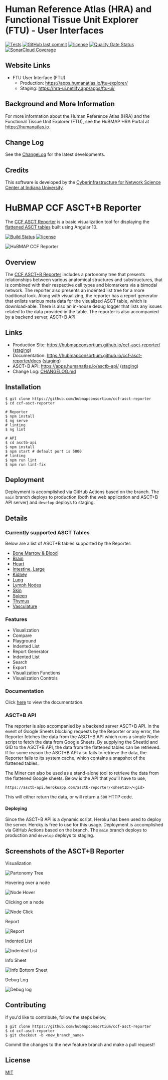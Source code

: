 # Human Reference Atlas (HRA) and Functional Tissue Unit Explorer (FTU) - User Interfaces

[![Tests](https://github.com/hubmapconsortium/ccf-ui/actions/workflows/tests.yml/badge.svg?branch=develop)](https://github.com/hubmapconsortium/hra-ui/actions/workflows/ci.yml)
[![GitHub last commit](https://img.shields.io/github/last-commit/hubmapconsortium/hra-ui.svg)](https://github.com/hubmapconsortium/hra-ui/commits/develop)
[![license](https://img.shields.io/github/license/mashape/apistatus.svg)](LICENSE)
[![Quality Gate Status](https://sonarcloud.io/api/project_badges/measure?project=hubmapconsortium_hra-ui&metric=alert_status)](https://sonarcloud.io/project/overview?id=hubmapconsortium_hra-ui)
[![SonarCloud Coverage](https://sonarcloud.io/api/project_badges/measure?project=hubmapconsortium_hra-ui&metric=coverage)](https://sonarcloud.io/component_measures?metric=Coverage&id=hubmapconsortium_hra-ui)

## Website Links

- FTU User Interface (FTU)
  - Production: <https://apps.humanatlas.io/ftu-explorer/>
  - Staging: <https://hra-ui.netlify.app/apps/ftu-ui/>

## Background and More Information

For more information about the Human Reference Atlas (HRA) and the Functional Tissue Unit Explorer (FTU), see the HuBMAP HRA Portal at <https://humanatlas.io>.

## Change Log

See the [ChangeLog](CHANGELOG.md) for the latest developments.

## Credits

This software is developed by the [Cyberinfrastructure for Network Science Center at Indiana University](http://cns.iu.edu/).

# HuBMAP CCF ASCT+B Reporter

The [CCF ASCT Reporter](https://hubmapconsortium.github.io/ccf-asct-reporter/) is a basic visualization tool for displaying the [flattened ASCT tables](https://docs.google.com/spreadsheets/u/1/d/1F7D0y7pNPVIR3W4LjjtIMGg7rKTOxwyjVKzS-iiffz4/edit#gid=2034682742) built using Angular 10.

[![Build Status](https://img.shields.io/badge/build-passing-brightgreen)](https://github.com/hubmapconsortium/ccf-asct-reporter)
[![license](https://img.shields.io/github/license/hrishikeshpaul/portfolio-template?style=flat&logo=appveyor)](https://github.com/hubmapconsortium/ccf-asct-reporter/blob/master/LICENSE)

![HuBMAP CCF Reporter](projects/asctb-reporter/src/assets/github_logo.png)

## Overview

The [CCF ASCT+B Reporter](https://hubmapconsortium.github.io/ccf-asct-reporter/) includes a partonomy tree that presents relationships between various anatomical structures and substructures, that is combined with their respective cell types and biomarkers via a bimodal network. The reporter also presents an indented list tree for a more traditional look. Along with visualizing, the reporter has a report generator that enlists various meta data for the visualized ASCT table, which is download-able. There is also an in-house debug logger that lists any issues related to the data provided in the table. The reporter is also accompanied by a backend server, ASCT+B API.

## Links

- Production Site: <https://hubmapconsortium.github.io/ccf-asct-reporter/> ([staging](https://ccf-asct-reporter.netlify.app))
- Documentation: <https://hubmapconsortium.github.io/ccf-asct-reporter/docs> ([staging](https://ccf-asct-reporter.netlify.app/docs))
- ASCT+B API: <https://apps.humanatlas.io/asctb-api/> ([staging](https://apps.humanatlas.io/asctb-api--staging/))
- Change Log: [CHANGELOG.md](CHANGELOG.md)

## Installation

```shell
$ git clone https://github.com/hubmapconsortium/ccf-asct-reporter
$ cd ccf-asct-reporter

# Reporter
$ npm install
$ ng serve
# linting
$ ng lint

# API
$ cd asctb-api
$ npm install
$ npm start # default port is 5000
# linting
$ npm run lint
$ npm run lint-fix
```

## Deployment

Deployment is accomplished via GitHub Actions based on the branch. The `main` branch deploys to production (both the web application and ASCT+B API server) and `develop` deploys to staging.

## Details

### Currently supported ASCT Tables

Below are a list of ASCT+B tables supported by the Reporter:

- [Bone Marrow & Blood](https://docs.google.com/spreadsheets/d/1F7D0y7pNPVIR3W4LjjtIMGg7rKTOxwyjVKzS-iiffz4/edit#gid=1852470103)
- [Brain](https://docs.google.com/spreadsheets/d/1F7D0y7pNPVIR3W4LjjtIMGg7rKTOxwyjVKzS-iiffz4/edit#gid=345174398)
- [Heart](https://docs.google.com/spreadsheets/d/1F7D0y7pNPVIR3W4LjjtIMGg7rKTOxwyjVKzS-iiffz4/edit#gid=1240281363)
- [Intestine, Large](https://docs.google.com/spreadsheets/d/1F7D0y7pNPVIR3W4LjjtIMGg7rKTOxwyjVKzS-iiffz4/edit#gid=1687995716)
- [Kidney](https://docs.google.com/spreadsheets/d/1F7D0y7pNPVIR3W4LjjtIMGg7rKTOxwyjVKzS-iiffz4/edit#gid=1760639962)
- [Lung](https://docs.google.com/spreadsheets/d/1F7D0y7pNPVIR3W4LjjtIMGg7rKTOxwyjVKzS-iiffz4/edit#gid=1824552484)
- [Lymph Nodes](https://docs.google.com/spreadsheets/d/1F7D0y7pNPVIR3W4LjjtIMGg7rKTOxwyjVKzS-iiffz4/edit#gid=272157091)
- [Skin](https://docs.google.com/spreadsheets/d/1F7D0y7pNPVIR3W4LjjtIMGg7rKTOxwyjVKzS-iiffz4/edit#gid=104836770)
- [Spleen](https://docs.google.com/spreadsheets/d/1F7D0y7pNPVIR3W4LjjtIMGg7rKTOxwyjVKzS-iiffz4/edit#gid=22580074)
- [Thymus](https://docs.google.com/spreadsheets/d/1F7D0y7pNPVIR3W4LjjtIMGg7rKTOxwyjVKzS-iiffz4/edit#gid=314238819)
- [Vasculature](https://docs.google.com/spreadsheets/d/1F7D0y7pNPVIR3W4LjjtIMGg7rKTOxwyjVKzS-iiffz4/edit#gid=1896956438)

### Features

- Visualization
- Compare
- Playground
- Indented List
- Report Generator
- Indented List
- Search
- Export
- Visualization Functions
- Visualization Controls

### Documentation

Click [here](https://ccf-asct-reporter.netlify.app/docs) to view the documentation.

### ASCT+B API

The reporter is also accompanied by a backend server ASCT+B API. In the event of Google Sheets blocking requests by the Reporter or any error, the Reporter fetches the data from the ASCT+B API which runs a simple Node script to fetch the data from Google Sheets. By supplying the SheetId and GID to the ASCT+B API, the data from the flattened tables can be retrieved. If for some reason the ASCT+B API also fails to retrieve the data, the Reporter falls to its system cache, which contains a snapshot of the flattened tables.

The Miner can also be used as a stand-alone tool to retrieve the data from the flattened Google sheets. Below is the API that you'll have to use,

```
https://asctb-api.herokuapp.com/asctb-reporter/<sheetID>/<gid>
```

This will either return the data, or will return a `500` HTTP code.

#### Deploying

Since the ASCT+B API is a dynamic script, Heroku has been used to deploy the server. Heroky is free to use for this usage. Deployment is accomplished via GitHub Actions based on the branch. The `main` branch deploys to production and `develop` deploys to staging.

## Screenshots of the ASCT+B Reporter

Visualization

![Partonomy Tree](projects/asctb-reporter/src/assets/snippets/vis.png)

Hovering over a node

![Node Hover](projects/asctb-reporter/src/assets/snippets/hover.png)

Clicking on a node

![Node Click](projects/asctb-reporter/src/assets/snippets/hover.png)

Report

![Report](projects/asctb-reporter/src/assets/snippets/report.png)

Indented List

![Indented List](projects/asctb-reporter/src/assets/snippets/il.png)

Info Sheet

![Info Bottom Sheet](projects/asctb-reporter/src/assets/snippets/bottom.png)

Debug Log

![Debug log](projects/asctb-reporter/src/assets/snippets/debug.png)

## Contributing

If you'd like to contribute, follow the steps below,

```shell
$ git clone https://github.com/hubmapconsortium/ccf-asct-reporter
$ cd ccf-asct-reporter
$ git checkout -b <new_branch_name>
```

Commit the changes to the new feature branch and make a pull request!

## License

[MIT](https://choosealicense.com/licenses/mit/)
